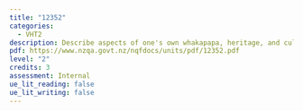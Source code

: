 ```yaml
---
title: "12352"
categories:
  - VHT2
description: Describe aspects of one's own whakapapa, heritage, and cultural identity.
pdf: https://www.nzqa.govt.nz/nqfdocs/units/pdf/12352.pdf
level: "2"
credits: 3
assessment: Internal
ue_lit_reading: false
ue_lit_writing: false
---
```

